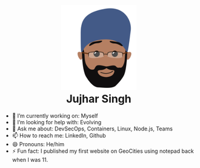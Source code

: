 
<h1 align="center">
  <a href="https://jujhar.com"><img src="https://raw.githubusercontent.com/jujhars13/jujhars13/master/jujhar-mug-shot.png" alt="me" width="200"></a>
  <br>
  Jujhar Singh
  <br>
</h1>

- 🔭 I’m currently working on: Myself
- 🤔 I’m looking for help with: Evolving
- 💬 Ask me about: DevSecOps, Containers, Linux, Node.js, Teams
- 📫 How to reach me: LinkedIn, Github
- 😄 Pronouns: He/him
- ⚡ Fun fact: I published my first website on GeoCities using notepad back when I was 11.

